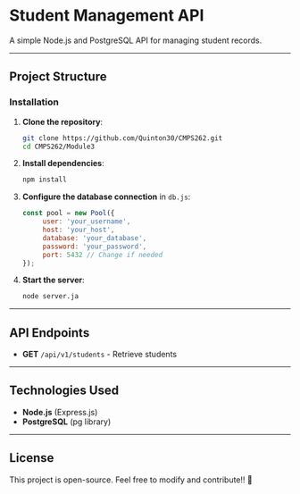 # Student Management API

A simple Node.js and PostgreSQL API for managing student records.

---

## Project Structure

### Installation

1. **Clone the repository**:
    ```sh
    git clone https://github.com/Quinton30/CMPS262.git
    cd CMPS262/Module3
    ```

2. **Install dependencies**:
    ```sh
    npm install
    ```

3. **Configure the database connection** in `db.js`:
    ```javascript
    const pool = new Pool({
         user: 'your_username',
         host: 'your_host',
         database: 'your_database',
         password: 'your_password',
         port: 5432 // Change if needed
    });
    ```

4. **Start the server**:
    ```sh
    node server.ja
    ```

---

## API Endpoints

- **GET** `/api/v1/students` - Retrieve students  

---

## Technologies Used

- **Node.js** (Express.js)  
- **PostgreSQL** (pg library)  

---

## License

This project is open-source. Feel free to modify and contribute!! 🚀
